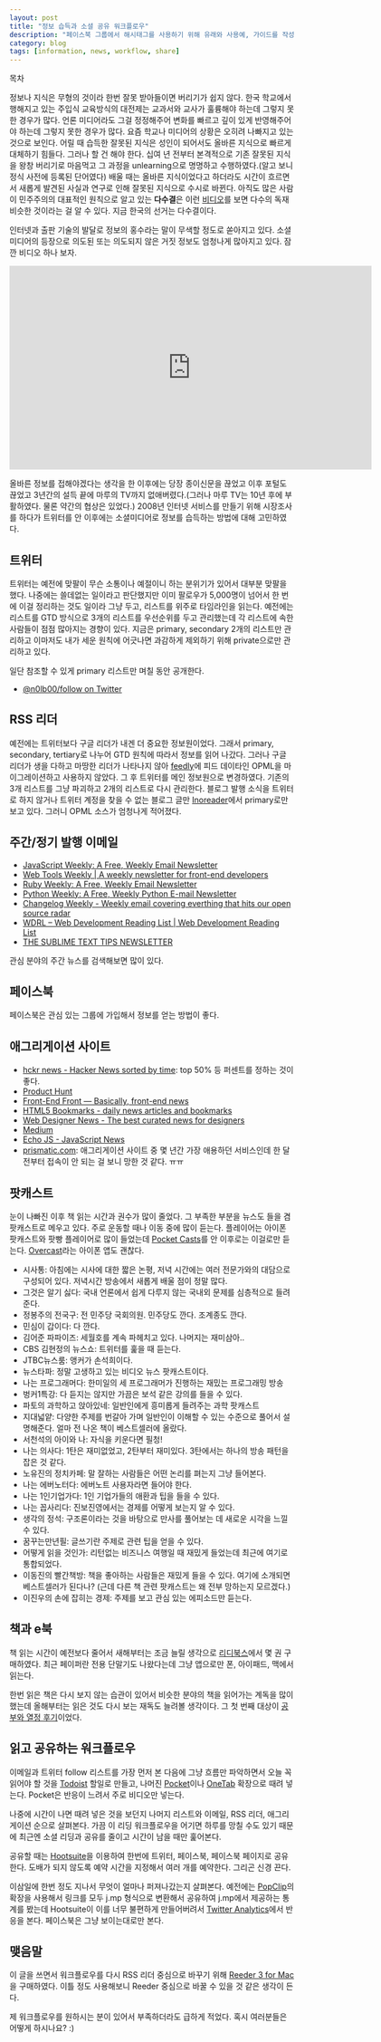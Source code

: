```yaml
---
layout: post
title: "정보 습득과 소셜 공유 워크플로우"
description: "페이스북 그룹에서 해시태그를 사용하기 위해 유래와 사용예, 가이드를 작성"
category: blog
tags: [information, news, workflow, share]
---
```


<div id="toc"><p class="toc_title">목차</p></div>


정보나 지식은 무형의 것이라 한번 잘못 받아들이면 버리기가 쉽지 않다. 한국 학교에서 행해지고 있는 주입식 교육방식의 대전제는 교과서와 교사가 훌륭해야 하는데 그렇지 못한 경우가 많다. 언론 미디어라도 그걸 정정해주어 변화를 빠르고 깊이 있게 반영해주어야 하는데 그렇지 못한 경우가 많다. 요즘 학교나 미디어의 상황은 오히려 나빠지고 있는 것으로 보인다. 어릴 때 습득한 잘못된 지식은 성인이 되어서도 올바른 지식으로 빠르게 대체하기 힘들다. 그러나 할 건 해야 한다. 십여 년 전부터 본격적으로 기존 잘못된 지식을 왕창 버리기로 마음먹고 그 과정을 unlearning으로 명명하고 수행하였다.(알고 보니 정식 사전에 등록된 단어였다) 배울 때는 올바른 지식이었다고 하더라도 시간이 흐르면서 새롭게 발견된 사실과 연구로 인해 잘못된 지식으로 수시로 바뀐다. 아직도 많은 사람이 민주주의의 대표적인 원칙으로 알고 있는 **다수결**은 이런 [비디오](https://youtu.be/Ugw3TlEaI1c)를 보면 다수의 독재 비슷한 것이라는 걸 알 수 있다. 지금 한국의 선거는 다수결이다.

인터넷과 출판 기술의 발달로 정보의 홍수라는 말이 무색할 정도로 쏟아지고 있다. 소셜미디어의 등장으로 의도된 또는 의도되지 않은 거짓 정보도 엄청나게 많아지고 있다. 잠깐 비디오 하나 보자.

<iframe width="640" height="360" src="https://www.youtube.com/embed/cSKGa_7XJkg?rel=0" frameborder="0" allowfullscreen></iframe>

올바른 정보를 접해야겠다는 생각을 한 이후에는 당장 종이신문을 끊었고 이후 포털도 끊었고 3년간의 설득 끝에 마루의 TV까지 없애버렸다.(그러나 마루 TV는 10년 후에 부활하였다. 물론 약간의 협상은 있었다.) 2008년 인터넷 서비스를 만들기 위해 시장조사를 하다가 트위터를 안 이후에는 소셜미디어로 정보를 습득하는 방법에 대해 고민하였다.

## 트위터

트위터는 예전에 맞팔이 무슨 소통이나 예절이니 하는 분위기가 있어서 대부분 맞팔을 했다. 나중에는 쓸데없는 일이라고 판단했지만 이미 팔로우가 5,000명이 넘어서 한 번에 이걸 정리하는 것도 일이라 그냥 두고, 리스트를 위주로 타임라인을 읽는다. 예전에는 리스트를 GTD 방식으로 3개의 리스트를 우선순위를 두고 관리했는데 각 리스트에 속한 사람들이 점점 많아지는 경향이 있다. 지금은 primary, secondary 2개의 리스트만 관리하고 이마저도 내가 세운 원칙에 어긋나면 과감하게 제외하기 위해 private으로만 관리하고 있다.

일단 참조할 수 있게 primary 리스트만 며칠 동안 공개한다.

* [@n0lb00/follow on Twitter](https://twitter.com/n0lb00/lists/follow)

## RSS 리더

예전에는 트위터보다 구글 리더가 내겐 더 중요한 정보원이었다. 그래서 primary, secondary, tertiary로 나누어 GTD 원칙에 따라서 정보를 읽어 나갔다. 그러나 구글 리더가 생을 다하고 마땅한 리더가 나타나지 않아 [feedly](http://feedly.com/)에 피드 데이타인 OPML을 마이그레이션하고 사용하지 않았다. 그 후 트위터를 메인 정보원으로 변경하였다. 기존의 3개 리스트를 그냥 파괴하고 2개의 리스트로 다시 관리한다. 블로그 발행 소식을 트위터로 하지 않거나 트위터 계정을 찾을 수 없는 블로그 글만 [Inoreader](http://www.inoreader.com/)에서 primary로만 보고 있다. 그러니 OPML 소스가 엄청나게 적어졌다.

## 주간/정기 발행 이메일

- [JavaScript Weekly: A Free, Weekly Email Newsletter](http://javascriptweekly.com/)
- [Web Tools Weekly | A weekly newsletter for front-end developers](http://webtoolsweekly.com/)
- [Ruby Weekly: A Free, Weekly Email Newsletter](http://rubyweekly.com/)
- [Python Weekly: A Free, Weekly Python E-mail Newsletter](http://www.pythonweekly.com/)
- [Changelog Weekly - Weekly email covering everthing that hits our open source radar](https://changelog.com/weekly/)
- [WDRL – Web Development Reading List | Web Development Reading List](https://wdrl.info/)
- [THE SUBLIME TEXT TIPS NEWSLETTER](http://sublimetexttips.com/newsletter/)

관심 분야의 주간 뉴스를 검색해보면 많이 있다.

## 페이스북

페이스북은 관심 있는 그룹에 가입해서 정보를 얻는 방법이 좋다.

## 애그리게이션 사이트

- [hckr news - Hacker News sorted by time](http://hckrnews.com/): top 50% 등 퍼센트를 정하는 것이 좋다.
- [Product Hunt](https://www.producthunt.com/tech)
- [Front-End Front — Basically, front-end news](http://frontendfront.com/)
- [HTML5 Bookmarks - daily news articles and bookmarks](http://www.html5bookmarks.com/)
- [Web Designer News - The best curated news for designers](http://www.webdesignernews.com/)
- [Medium](https://medium.com/)
- [Echo JS - JavaScript News](http://www.echojs.com/)
- [prismatic.com](data:text/html,chromewebdata): 애그리게이션 사이트 중 몇 년간 가장 애용하던 서비스인데 한 달 전부터 접속이 안 되는 걸 보니 망한 것 같다. ㅠㅠ

## 팟캐스트

눈이 나빠진 이후 책 읽는 시간과 권수가 많이 줄었다. 그 부족한 부분을 뉴스도 들을 겸 팟캐스트로 메우고 있다. 주로 운동할 때나 이동 중에 많이 듣는다. 플레이어는 아이폰 팟캐스트와 팟빵 플레이어로 많이 들었는데 [Pocket Casts](http://www.shiftyjelly.com/pocketcasts)를 안 이후로는 이걸로만 듣는다. [Overcast](https://itunes.apple.com/kr/app/overcast-podcast-player/id888422857?mt=8)라는 아이폰 앱도 괜찮다.

- 시사통: 아침에는 시사에 대한 짧은 논평, 저녁 시간에는 여러 전문가와의 대담으로 구성되어 있다. 저녁시간 방송에서 새롭게 배울 점이 정말 많다.
- 그것은 알기 싫다: 국내 언론에서 쉽게 다루지 않는 국내외 문제를 심층적으로 들려준다.
- 정봉주의 전국구: 전 민주당 국회의원. 민주당도 깐다. 조계종도 깐다.
- 민심이 갑이다: 다 깐다.
- 김어준 파파이즈: 세월호를 계속 파헤치고 있다. 나머지는 재미삼아..
- CBS 김현정의 뉴스쇼: 트위터를 훑을 때 듣는다.
- JTBC뉴스룸: 앵커가 손석희이다.
- 뉴스타파: 정말 고생하고 있는 비디오 뉴스 팟캐스트이다.
- 나는 프로그래머다: 한미일의 세 프로그래머가 진행하는 재밌는 프로그래밍 방송
- 벙커1특강: 다 듣지는 않지만 가끔은 보석 같은 강의를 들을 수 있다.
- 파토의 과학하고 앉아있네: 일반인에게 흥미롭게 들려주는 과학 팟캐스트
- 지대넓얕: 다양한 주제를 번갈아 가며 일반인이 이해할 수 있는 수준으로 풀어서 설명해준다. 얼마 전 나온 책이 베스트셀러에 올랐다.
- 서천석의 아이와 나: 자식을 키운다면 필청!
- 나는 의사다: 1탄은 재미없었고, 2탄부터 재미있다. 3탄에서는 하나의 방송 패턴을 잡은 것 같다.
- 노유진의 정치카페: 말 잘하는 사람들은 어떤 논리를 펴는지 그냥 들어본다.
- 나는 에버노터다: 에버노트 사용자라면 들어야 한다.
- 나는 1인기업가다: 1인 기업가들의 애환과 팁을 들을 수 있다.
- 나는 꼽사리다: 진보진영에서는 경제를 어떻게 보는지 알 수 있다.
- 생각의 정석: 구조론이라는 것을 바탕으로 만사를 풀어보는 데 새로운 시각을 느낄 수 있다.
- 꿈꾸는만년필: 글쓰기란 주제로 관련 팁을 얻을 수 있다.
- 어떻게 읽을 것인가: 리턴없는 비즈니스 여행일 때 재밌게 들었는데 최근에 여기로 통합되었다.
- 이동진의 빨간책방: 책을 좋아하는 사람들은 재밌게 들을 수 있다. 여기에 소개되면 베스트셀러가 된다나? (근데 다른 책 관련 팟캐스트는 왜 전부 망하는지 모르겠다.)
- 이진우의 손에 잡히는 경제: 주제를 보고 관심 있는 에피소드만 듣는다.

## 책과 e북

책 읽는 시간이 예전보다 줄어서 새해부터는 조금 늘릴 생각으로 [리디북스](http://ridibooks.com/?genre=general)에서 몇 권 구매하였다. 최근 페이퍼란 전용 단말기도 나왔다는데 그냥 앱으로만 폰, 아이패드, 맥에서 읽는다.

한번 읽은 책은 다시 보지 않는 습관이 있어서 비슷한 분야의 책을 읽어가는 계독을 많이 했는데 올해부터는 읽은 것도 다시 보는 재독도 늘려볼 생각이다. 그 첫 번째 대상이 [공부와 열정 후기](http://nolboo.github.io/blog/2015/12/28/self-education-and-the-pursuit-of-passion/)이었다.

## 읽고 공유하는 워크플로우

이메일과 트위터 follow 리스트를 가장 먼저 본 다음에 그냥 흐름만 파악하면서 오늘 꼭 읽어야 할 것을 [Todoist](https://chrome.google.com/webstore/detail/todoist-to-do-list-and-ta/jldhpllghnbhlbpcmnajkpdmadaolakh?hl=ko) 할일로 만들고, 나머진 [Pocket](https://chrome.google.com/webstore/detail/save-to-pocket/niloccemoadcdkdjlinkgdfekeahmflj)이나 [OneTab](https://chrome.google.com/webstore/detail/onetab/chphlpgkkbolifaimnlloiipkdnihall) 확장으로 때려 넣는다. Pocket은 반응이 느려서 주로 비디오만 넣는다.

나중에 시간이 나면 때려 넣은 것을 보던지 나머지 리스트와 이메일, RSS 리더, 애그리게이션 순으로 살펴본다. 가끔 이 리딩 워크플로우을 어기면 하루를 망칠 수도 있기 때문에 최근엔 소셜 리딩과 공유를 줄이고 시간이 남을 때만 훑어본다. 

공유할 때는 [Hootsuite](https://hootsuite.com/)을 이용하여 한번에 트위터, 페이스북, 페이스북 페이지로 공유한다. 도배가 되지 않도록 예약 시간을 지정해서 여러 개를 예약한다. 그리곤 신경 끈다.

이삼일에 한번 정도 지나서 무엇이 얼마나 퍼져나갔는지 살펴본다. 예전에는 [PopClip](http://macnews.tistory.com/1805)의 확장을 사용해서 링크를 모두 j.mp 형식으로 변환해서 공유하여 j.mp에서 제공하는 통계를 봤는데 Hootsuite이 이를 너무 불편하게 만들어버려서 [Twitter Analytics](https://analytics.twitter.com/)에서 반응을 본다. 페이스북은 그냥 보이는대로만 본다.

## 맺음말

이 글을 쓰면서 워크플로우를 다시 RSS 리더 중심으로 바꾸기 위해 [Reeder 3 for Mac](http://reederapp.com/mac/)을 구매하였다. 이틀 정도 사용해보니 Reeder 중심으로 바꿀 수 있을 것 같은 생각이 든다.

제 워크플로우를 원하시는 분이 있어서 부족하더라도 급하게 적었다. 혹시 여러분들은 어떻게 하시나요? :)
